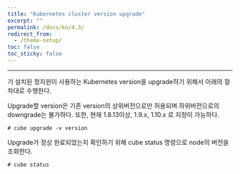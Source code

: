 ```yaml
---
title: "Kubernetes cluster version upgrade"
excerpt: ""
permalink: /docs/ko/4.3/
redirect_from:
  - /theme-setup/
toc: false
toc_sticky: false
---
```


---
기 설치된 청지윈이 사용하는 Kubernetes version을 upgrade하기 위해서 아래의 절차대로 수행한다.

Upgrade할 version은 기존 version의 상위버전으로만 허용되며 하위버전으로의 downgrade는 불가하다. 또한, 현재 1.8.13이상, 1.9.x, 1.10.x 로 지정이 가능하다.

```
# cube upgrade -v version
```

Upgrade가 정상 완료되었는지 확인하기 위해 cube status 명령으로 node의 버전을 조회한다.

```
# cube status
```
